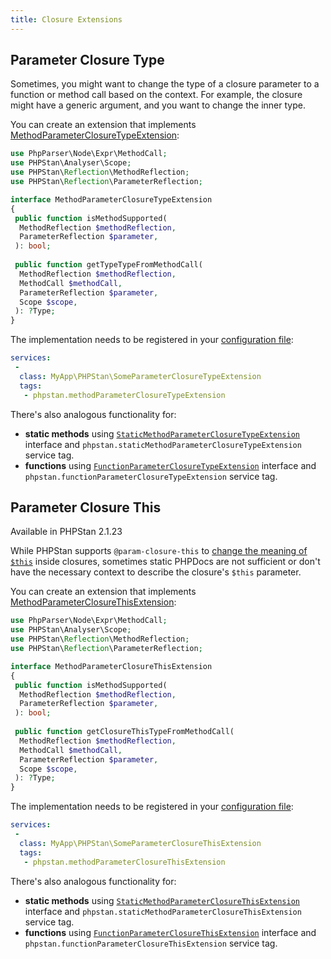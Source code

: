 ```yaml
---
title: Closure Extensions
---
```


Parameter Closure Type
---------------

Sometimes, you might want to change the type of a closure parameter to a function or method call based on the context. For example, the closure might have a generic argument, and you want to change the inner type.

You can create an extension that implements [MethodParameterClosureTypeExtension](https://apiref.phpstan.org/2.1.x/PHPStan.Type.MethodParameterClosureTypeExtension.html):

```php
use PhpParser\Node\Expr\MethodCall;
use PHPStan\Analyser\Scope;
use PHPStan\Reflection\MethodReflection;
use PHPStan\Reflection\ParameterReflection;

interface MethodParameterClosureTypeExtension
{
 public function isMethodSupported(
  MethodReflection $methodReflection,
  ParameterReflection $parameter,
 ): bool;
 
 public function getTypeTypeFromMethodCall(
  MethodReflection $methodReflection,
  MethodCall $methodCall,
  ParameterReflection $parameter,
  Scope $scope,
 ): ?Type;
}
```

The implementation needs to be registered in your [configuration file](/config-reference):

```yaml
services:
 -
  class: MyApp\PHPStan\SomeParameterClosureTypeExtension
  tags:
   - phpstan.methodParameterClosureTypeExtension
```

There's also analogous functionality for:

* **static methods** using [`StaticMethodParameterClosureTypeExtension`](https://apiref.phpstan.org/2.1.x/PHPStan.Type.StaticMethodParameterClosureTypeExtension.html) interface and `phpstan.staticMethodParameterClosureTypeExtension` service tag.
* **functions** using [`FunctionParameterClosureTypeExtension`](https://apiref.phpstan.org/2.1.x/PHPStan.Type.FunctionParameterClosureTypeExtension.html) interface and `phpstan.functionParameterClosureTypeExtension` service tag.

Parameter Closure This
---------------

<div class="text-xs inline-block border border-green-600 text-green-600 bg-green-100 rounded px-1 mb-4">Available in PHPStan 2.1.23</div>

While PHPStan supports `@param-closure-this` to [change the meaning of `$this`](/writing-php-code/phpdocs-basics#callables) inside closures, sometimes static PHPDocs are not sufficient or don't have the necessary context to describe the closure's `$this` parameter.

You can create an extension that implements [MethodParameterClosureThisExtension](https://apiref.phpstan.org/2.1.x/PHPStan.Type.MethodParameterClosureThisExtension.html):

```php
use PhpParser\Node\Expr\MethodCall;
use PHPStan\Analyser\Scope;
use PHPStan\Reflection\MethodReflection;
use PHPStan\Reflection\ParameterReflection;

interface MethodParameterClosureThisExtension
{
 public function isMethodSupported(
  MethodReflection $methodReflection,
  ParameterReflection $parameter,
 ): bool;
 
 public function getClosureThisTypeFromMethodCall(
  MethodReflection $methodReflection,
  MethodCall $methodCall,
  ParameterReflection $parameter,
  Scope $scope,
 ): ?Type;
}
```

The implementation needs to be registered in your [configuration file](/config-reference):

```yaml
services:
 -
  class: MyApp\PHPStan\SomeParameterClosureThisExtension
  tags:
   - phpstan.methodParameterClosureThisExtension
```

There's also analogous functionality for:

* **static methods** using [`StaticMethodParameterClosureThisExtension`](https://apiref.phpstan.org/2.1.x/PHPStan.Type.StaticMethodParameterClosureThisExtension.html) interface and `phpstan.staticMethodParameterClosureThisExtension` service tag.
* **functions** using [`FunctionParameterClosureThisExtension`](https://apiref.phpstan.org/2.1.x/PHPStan.Type.FunctionParameterClosureThisExtension.html) interface and `phpstan.functionParameterClosureThisExtension` service tag.
